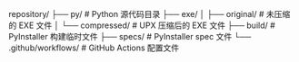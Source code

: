 repository/
├── py/                    # Python 源代码目录
├── exe/
│   ├── original/         # 未压缩的 EXE 文件
│   └── compressed/       # UPX 压缩后的 EXE 文件
├── build/                # PyInstaller 构建临时文件
├── specs/                # PyInstaller spec 文件
└── .github/workflows/    # GitHub Actions 配置文件
